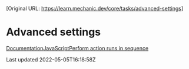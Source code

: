 [Original URL: https://learn.mechanic.dev/core/tasks/advanced-settings]

# Advanced settings

[Documentation](/core/tasks/advanced-settings/documentation)[JavaScript](/core/tasks/advanced-settings/javascript)[Perform action runs in sequence](/core/tasks/advanced-settings/perform-action-runs-in-sequence)

Last updated 2022-05-05T16:18:58Z